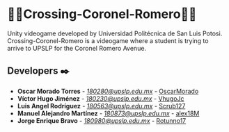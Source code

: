 # 🚧🚧Crossing-Coronel-Romero🚧🚧
 Unity videogame developed by Universidad Politécnica de San Luis Potosi.
 Crossing-Coronel-Romero is a videogame where a student is trying to arrive to UPSLP for the Coronel Romero Avenue.
 ## Developers ✒️
 * **Oscar Morado Torres** - *180280@upslp.edu.mx* - [OscarMorado](https://github.com/OscarMorado)
 * **Víctor Hugo Jiménez** - *180230@upslp.edu.mx* - [VhugoJc](https://github.com/VhugoJC)
 * **Luis Angel Rodríguez** - *180563@upslp.edu.mx* - [Scrub127](https://github.com/Scrub127)
 * **Manuel Alejandro Martínez** - *180873@upslp.edu.mx* - [alex18M](https://github.com/alex18M)
 * **Jorge Enrique Bravo** - *180980@upslp.edu.mx* - [Rotunno17](https://github.com/Rotunno17)
